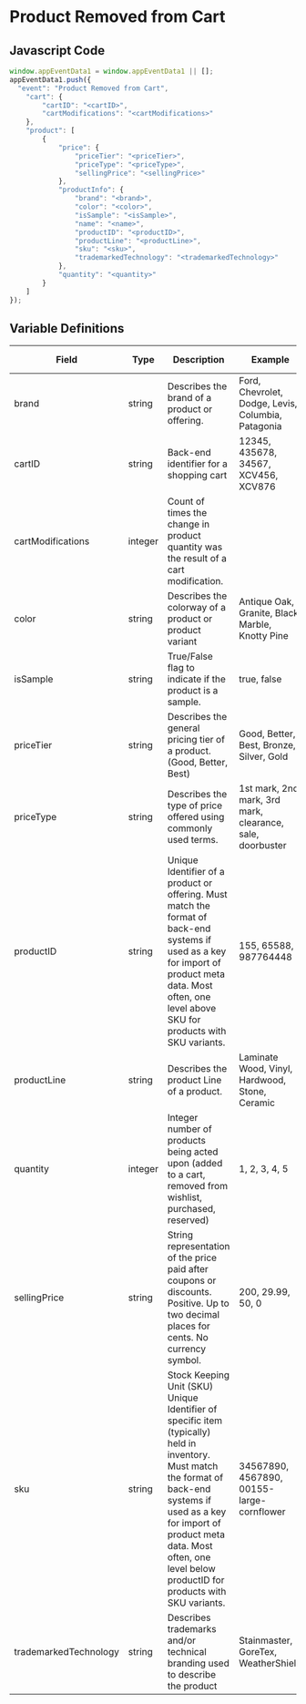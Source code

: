 # Product Removed from Cart

### 

## Javascript Code
```js
window.appEventData1 = window.appEventData1 || [];
appEventData1.push({
  "event": "Product Removed from Cart",
    "cart": {
        "cartID": "<cartID>",
        "cartModifications": "<cartModifications>"
    },
    "product": [
        {
            "price": {
                "priceTier": "<priceTier>",
                "priceType": "<priceType>",
                "sellingPrice": "<sellingPrice>"
            },
            "productInfo": {
                "brand": "<brand>",
                "color": "<color>",
                "isSample": "<isSample>",
                "name": "<name>",
                "productID": "<productID>",
                "productLine": "<productLine>",
                "sku": "<sku>",
                "trademarkedTechnology": "<trademarkedTechnology>"
            },
            "quantity": "<quantity>"
        }
    ]
});
```

## Variable Definitions

|Field|Type|Description|Example|Pattern|Min Length|Max Length|Minimum|Maximum|Multiple Of|
| --- | --- | --- | --- | --- | --- | --- | --- | --- | --- |
|brand|string|Describes the brand of a product or offering.|Ford, Chevrolet, Dodge, Levis, Columbia, Patagonia|||||||
|cartID|string|Back-end identifier for a shopping cart|12345, 435678, 34567, XCV456, XCV876|||||||
|cartModifications|integer|Count of times the change in product quantity was the result of a cart modification.||||||||
|color|string|Describes the colorway of a product or product variant|Antique Oak, Granite, Black Marble, Knotty Pine|||||||
|isSample|string|True\/False flag to indicate if the product is a sample.|true, false|||||||
|priceTier|string|Describes the general pricing tier of a product. \(Good, Better, Best\)|Good, Better, Best, Bronze, Silver, Gold|||||||
|priceType|string|Describes the type of price offered using commonly used terms. |1st mark, 2nd mark, 3rd mark, clearance, sale, doorbuster|||||||
|productID|string|Unique Identifier of a product or offering.  Must match the format of back-end systems if used as a key for import of product meta data. Most often, one level above SKU for products with SKU variants. |155, 65588, 987764448|||||||
|productLine|string|Describes the product Line of a product. |Laminate Wood, Vinyl, Hardwood, Stone, Ceramic|||||||
|quantity|integer|Integer number of products being acted upon \(added to a cart, removed from wishlist, purchased, reserved\)|1, 2, 3, 4, 5||||1|||
|sellingPrice|string|String representation of the price paid after coupons or discounts. Positive. Up to two decimal places for cents. No currency symbol.|200, 29.99, 50, 0|^[0-9]*(\.[0-9]{1,2})?$||||||
|sku|string|Stock Keeping Unit \(SKU\) Unique Identifier of specific item \(typically\) held in inventory.  Must match the format of back-end systems if used as a key for import of product meta data. Most often, one level below productID for products with SKU variants. |34567890, 4567890, 00155-large-cornflower|||||||
|trademarkedTechnology|string|Describes trademarks and\/or technical branding used to describe the product|Stainmaster, GoreTex, WeatherShield|||||||




